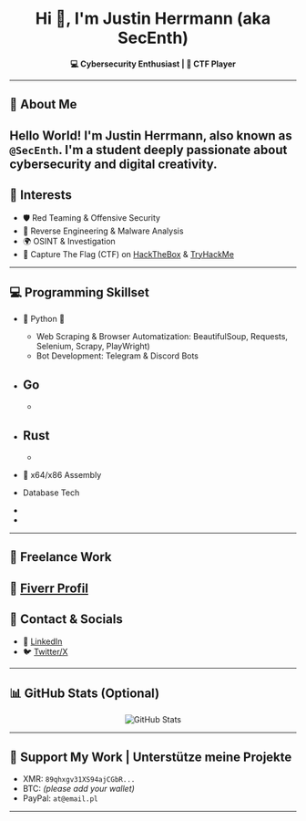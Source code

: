 <h1 align="center">Hi 👋, I'm Justin Herrmann (aka SecEnth)</h1>
<p align="center">
  <strong>💻 Cybersecurity Enthusiast | 🎯 CTF Player</strong><br>
</p>

---

## 🧠 About Me 
**Hello World!** I'm Justin Herrmann, also known as `@SecEnth`. I'm a student deeply passionate about cybersecurity and digital creativity.  
---

## 🔐 Interests 
- 🛡️ Red Teaming & Offensive Security  
- 🐞 Reverse Engineering & Malware Analysis  
- 🌍 OSINT & Investigation  
- 🎯 Capture The Flag (CTF) on [HackTheBox](https://hackthebox.eu) & [TryHackMe](https://tryhackme.com)

---
## 💻 Programming Skillset
- 🐍 Python 🐍
  - Web Scraping & Browser Automatization: BeautifulSoup, Requests, Selenium, Scrapy, PlayWright)
  - Bot Development: Telegram & Discord Bots
- Go 
  - 
  - 
- Rust
  -  
  -
- 🧬 x64/x86 Assembly

- Database Tech
 - 
 - 

---
## 💼 Freelance Work 
🔗 [Fiverr Profil](https://fiverr.com/sellers/SecEnth)
---

## 📱 Contact & Socials 
- 🔗 [LinkedIn](https://www.linkedin.com/)  
- 🐦 [Twitter/X](https://x.com)  
---

## 📊 GitHub Stats (Optional)

<p align="center">
  <img src="https://github-readme-stats.vercel.app/api?username=SecEnth&show_icons=true&theme=radical" alt="GitHub Stats" />
</p>

---
## 💸 Support My Work | Unterstütze meine Projekte
- XMR: `89qhxgv31XS94ajCGbR...`
- BTC: *(please add your wallet)*
- PayPal: `at@email.pl`
---


